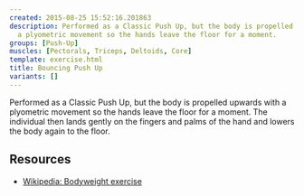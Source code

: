 ```yaml
---
created: 2015-08-25 15:52:16.201863
description: Performed as a Classic Push Up, but the body is propelled upwards with
  a plyometric movement so the hands leave the floor for a moment.
groups: [Push-Up]
muscles: [Pectorals, Triceps, Deltoids, Core]
template: exercise.html
title: Bouncing Push Up
variants: []
---
```

Performed as a Classic Push Up, but the body is propelled upwards with a plyometric movement so the hands leave the floor for a moment. The individual then lands gently on the fingers and palms of the hand and lowers the body again to the floor.

## Resources

* [Wikipedia: Bodyweight exercise](https://en.wikipedia.org/wiki/Bodyweight_exercise)